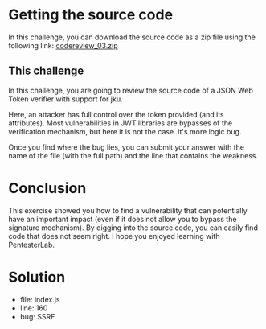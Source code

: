 # Getting the source code
In this challenge, you can download the source code as a zip file using the following link: [codereview_03.zip](https://pentesterlab.com/exercises/codereview_03/attachments/0)

## This challenge
In this challenge, you are going to review the source code of a JSON Web Token verifier with support for jku.

Here, an attacker has full control over the token provided (and its attributes). Most vulnerabilities in JWT libraries are bypasses of the verification mechanism, but here it is not the case. It's more logic bug.

Once you find where the bug lies, you can submit your answer with the name of the file (with the full path) and the line that contains the weakness.

# Conclusion
This exercise showed you how to find a vulnerability that can potentially have an important impact (even if it does not allow you to bypass the signature mechanism). By digging into the source code, you can easily find code that does not seem right. I hope you enjoyed learning with PentesterLab.

# Solution

* file: index.js
* line: 160
* bug: SSRF